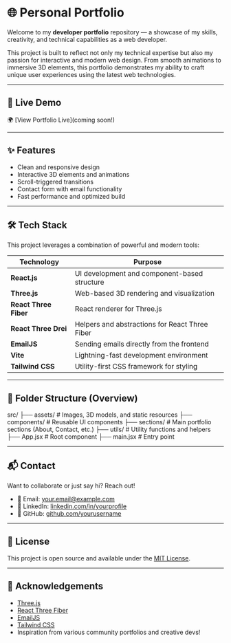 # 🌐 Personal Portfolio

Welcome to my **developer portfolio** repository — a showcase of my skills, creativity, and technical capabilities as a web developer.

This project is built to reflect not only my technical expertise but also my passion for interactive and modern web design. From smooth animations to immersive 3D elements, this portfolio demonstrates my ability to craft unique user experiences using the latest web technologies.

---

## 🚀 Live Demo

🌍 [View Portfolio Live](coming soon!)

---

## ✨ Features

- Clean and responsive design
- Interactive 3D elements and animations
- Scroll-triggered transitions
- Contact form with email functionality
- Fast performance and optimized build

---

## 🛠️ Tech Stack

This project leverages a combination of powerful and modern tools:

| Technology        | Purpose                                  |
|-------------------|-------------------------------------------|
| **React.js**       | UI development and component-based structure |
| **Three.js**       | Web-based 3D rendering and visualization |
| **React Three Fiber** | React renderer for Three.js             |
| **React Three Drei** | Helpers and abstractions for React Three Fiber |
| **EmailJS**         | Sending emails directly from the frontend |
| **Vite**            | Lightning-fast development environment    |
| **Tailwind CSS**    | Utility-first CSS framework for styling   |

---

## 📁 Folder Structure (Overview)
src/
├── assets/ # Images, 3D models, and static resources
├── components/ # Reusable UI components
├── sections/ # Main portfolio sections (About, Contact, etc.)
├── utils/ # Utility functions and helpers
├── App.jsx # Root component
├── main.jsx # Entry point


---

## 📬 Contact

Want to collaborate or just say hi? Reach out!

- 📧 Email: [your.email@example.com](mailto:your.jiveekakk@example.com)
- 💼 LinkedIn: [linkedin.com/in/yourprofile](www.linkedin.com/in/jiveeka-kuwar-kanaye-4560b2267)
- 🐙 GitHub: [github.com/yourusername](https://github.com/jiveekakk)

---

## 📄 License

This project is open source and available under the [MIT License](LICENSE).

---

## 🙌 Acknowledgements

- [Three.js](https://threejs.org/)
- [React Three Fiber](https://docs.pmnd.rs/react-three-fiber/)
- [EmailJS](https://www.emailjs.com/)
- [Tailwind CSS](https://tailwindcss.com/)
- Inspiration from various community portfolios and creative devs!


